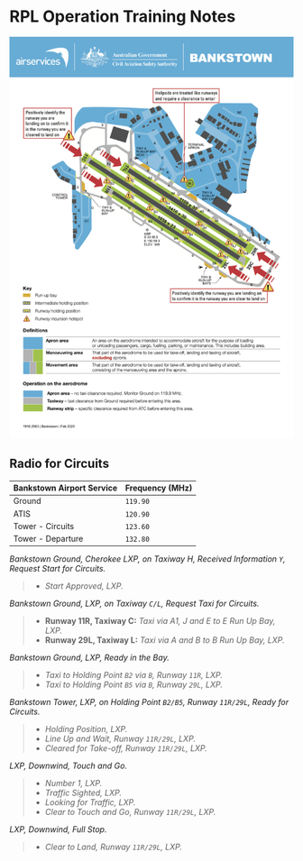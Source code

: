 # RPL Operation Training Notes

![Bankstown - Manoeuvring Area Maps](../src/img/mam-bankstown.png)

## Radio for Circuits

| Bankstown Airport Service | Frequency (MHz) |
|---------------------------|-----------------|
| Ground                    | `119.90`        |
| ATIS                      | `120.90`        |
| Tower - Circuits          | `123.60`        |
| Tower - Departure         | `132.80`        |

*Bankstown Ground, Cherokee LXP, on Taxiway H, Received Information `Y`, Request Start for Circuits.*

> - *Start Approved, LXP.*

*Bankstown Ground, LXP, on Taxiway `C/L`, Request Taxi for Circuits.*

> - **Runway 11R, Taxiway C:** *Taxi via A1, J and E to E Run Up Bay, LXP.*
> - **Runway 29L, Taxiway L:** *Taxi via A and B to B Run Up Bay, LXP.*

*Bankstown Ground, LXP, Ready in the Bay.*

> - *Taxi to Holding Point `B2` via `B`, Runway `11R`, LXP.*
> - *Taxi to Holding Point `B5` via `B`, Runway `29L`, LXP.*

*Bankstown Tower, LXP, on Holding Point `B2/B5`, Runway `11R/29L`, Ready for Circuits.*

> - *Holding Position, LXP.*
> - *Line Up and Wait, Runway `11R/29L`, LXP.*
> - *Cleared for Take-off, Runway `11R/29L`, LXP.*

*LXP, Downwind, Touch and Go.*

> - *Number 1, LXP.*
> - *Traffic Sighted, LXP.*
> - *Looking for Traffic, LXP.*
> - *Clear to Touch and Go, Runway `11R/29L`, LXP.*

*LXP, Downwind, Full Stop.*

> - *Clear to Land, Runway `11R/29L`, LXP.*
